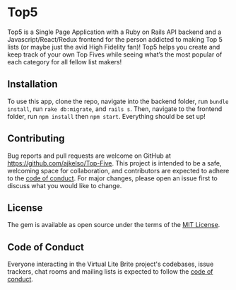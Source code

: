 # Top5

Top5 is a Single Page Application with a Ruby on Rails API backend and a Javascript/React/Redux frontend for the person addicted to making Top 5 lists (or maybe just the avid High Fidelity fan)! Top5 helps you create and keep track of your own Top Fives while seeing what’s the most popular of each category for all fellow list makers!

## Installation

To use this app, clone the repo, navigate into the backend folder, run `bundle install`, run `rake db:migrate`, and `rails s`.  Then, navigate to the frontend folder, run `npm install` then `npm start`.
Everything should be set up!

## Contributing

Bug reports and pull requests are welcome on GitHub at https://github.com/ajkelso/Top-Five. This project is intended to be a safe, welcoming space for collaboration, and contributors are expected to adhere to the [code of conduct](https://github.com/ajkelso/Top-Five/blob/main/CODE_OF_CONDUCT.md). For major changes, please open an issue first to discuss what you would like to change.

## License

The gem is available as open source under the terms of the [MIT License](https://opensource.org/licenses/MIT).

## Code of Conduct

Everyone interacting in the Virtual Lite Brite project's codebases, issue trackers, chat rooms and mailing lists is expected to follow the [code of conduct](https://github.com/ajkelso/Top-Five/blob/main/CODE_OF_CONDUCT.md).
